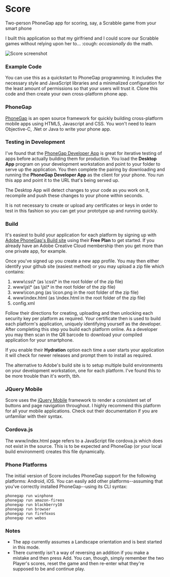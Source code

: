 # Score
Two-person PhoneGap app for scoring, say, a Scrabble game from your smart phone

I built this application so that my girlfriend and I could score our Scrabble games without relying upon her to... :cough: *occasionally* do the math.

![Score screenshot](https://cloud.githubusercontent.com/assets/15971213/11693078/b1755cd6-9e57-11e5-8760-a5bf070480c2.png)

### Example Code

You can use this as a quickstart to PhoneGap programming.  It includes the necessary style and JavaScript libraries and a minimalized configuration for the least amount of permissions so that your users will trust it.  Clone this code and then create your own cross-platform phone app.

### PhoneGap

[PhoneGap](http://docs.phonegap.com/getting-started/1-install-phonegap/desktop/) is an open source framework for quickly building cross-platform mobile apps using HTML5, Javascript and CSS.  You won't need to learn Objective-C, .Net or Java to write your phone app.

### Testing in Development

I've found that the [PhoneGap Developer App](http://app.phonegap.com) is great for iterative testing of apps before actually building them for production.  You load the **Desktop App** program on your development workstation and point to your folder to serve up the application.  You then complete the pairing by downloading and running the **PhoneGap Developer App** as the client for your phone.  You run this app and point it to the URL that's being served up.

The Desktop App will detect changes to your code as you work on it, recompile and push these changes to your phone within seconds.

It is not necessary to create or upload any certificates or keys in order to test in this fashion so you can get your prototype up and running quickly. 

### Build

It's easiest to build your application for each platform by signing up with [Adobe PhoneGap's Build site](https://build.phonegap.com/plans) using their **Free Plan** to get started.  If you already have an Adobe Creative Cloud membership then you get more than one private app, for example.

Once you've signed up you create a new app profile.  You may then either identify your github site (easiest method) or you may upload a zip file which contains:

1. www\css\\* (as \css\\* in the root folder of the zip file)
3. www\js\\* (as \js\\* in the root folder of the zip file)
4. www\icon.png (as \icon.png in the root folder of the zip file)
7. www\index.html (as \index.html in the root folder of the zip file)
8. config.xml

Follow their directions for creating, uploading and then unlocking each security key per platform as required.  Your certificate then is used to build each platform's application, uniquely identifying yourself as the developer.  After completing this step you build each platform online.  As a developer you may then scan in the QR barcode to download your compiled application for your smartphone.

If you enable their **Hydration** option each time a user starts your application it will check for newer releases and prompt them to install as required.

The alternative to Adobe's build site is to setup multiple build environments on your development workstation, one for each platform.  I've found this to be more trouble than it's worth, tbh.

### JQuery Mobile

Score uses the [jQuery Mobile](http://demos.jquerymobile.com/1.4.5/) framework to render a consistent set of buttons and page navigation throughout.  I highly recommend this platform for all your mobile applications.  Check out their documentation if you are unfamiliar with their syntax.

### Cordova.js

The www/index.html page refers to a JavaScript file cordova.js which does not exist in the source.  This is to be expected and PhoneGap (or your local build environment) creates this file dynamically.

### Phone Platforms

The initial version of Score includes PhoneGap support for the following platforms: Android, iOS.  You can easily add other platforms--assuming that you've correctly installed PhoneGap--using its CLI syntax:

    phonegap run winphone
    phonegap run amazon-fireos
    phonegap run blackberry10
    phonegap run browser
    phonegap run firefoxos
    phonegap run webos

### Notes

* The app currently assumes a Landscape orientation and is best started in this mode.
* There currently isn't a way of reversing an addition if you make a mistake and then press Add.  You can, though, simply remember the two Player's scores, reset the game and then re-enter what they're supposed to be and continue play.
